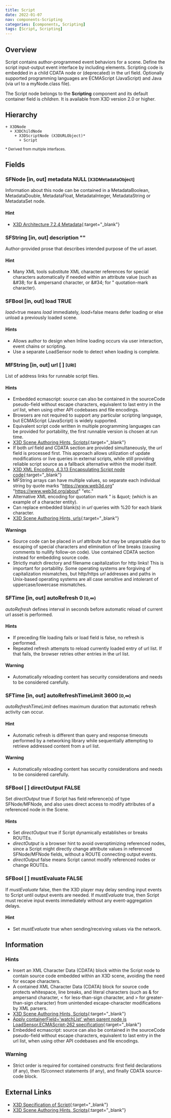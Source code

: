 ```yaml
---
title: Script
date: 2022-01-07
nav: components-Scripting
categories: [components, Scripting]
tags: [Script, Scripting]
---
```

<style>
.post h3 {
  word-spacing: 0.2em;
}
</style>

## Overview

Script contains author-programmed event behaviors for a scene. Define the script input-output event interface by including <field/> elements. Scripting code is embedded in a child CDATA node or (deprecated) in the url field. Optionally supported programming languages are ECMAScript (JavaScript) and Java (via url to a myNode.class file).

The Script node belongs to the **Scripting** component and its default container field is *children.* It is available from X3D version 2.0 or higher.

## Hierarchy

```
+ X3DNode
  + X3DChildNode
    + X3DScriptNode (X3DURLObject)*
      + Script
```

<small>\* Derived from multiple interfaces.</small>

## Fields

### SFNode [in, out] **metadata** NULL <small>[X3DMetadataObject]</small>

Information about this node can be contained in a MetadataBoolean, MetadataDouble, MetadataFloat, MetadataInteger, MetadataString or MetadataSet node.

#### Hint

- [X3D Architecture 7.2.4 Metadata](https://www.web3d.org/specifications/X3Dv4Draft/ISO-IEC19775-1v4-CD1/Part01/components/core.html#Metadata){:target="_blank"}

### SFString [in, out] **description** ""

Author-provided prose that describes intended purpose of the url asset.

#### Hint

- Many XML tools substitute XML character references for special characters automatically if needed within an attribute value (such as &amp;#38; for &amp; ampersand character, or &amp;#34; for " quotation-mark character).

### SFBool [in, out] **load** TRUE

*load*=true means *load* immediately, *load*=false means defer loading or else unload a previously loaded scene.

#### Hints

- Allows author to design when Inline loading occurs via user interaction, event chains or scripting.
- Use a separate LoadSensor node to detect when loading is complete.

### MFString [in, out] **url** [ ] <small>[URI]</small>

List of address links for runnable script files.

#### Hints

- Embedded ecmascript: source can also be contained in the sourceCode pseudo-field without escape characters, equivalent to last entry in the *url* list, when using other API codebases and file encodings.
- Browsers are not required to support any particular scripting language, but ECMAScript (JavaScript) is widely supported.
- Equivalent script code written in multiple programming languages can be provided for portability, the first runnable version is chosen at run time.
- [X3D Scene Authoring Hints, Scripts](https://www.web3d.org/x3d/content/examples/X3dSceneAuthoringHints.html#Scripts){:target="_blank"}
- If both *url* field and CDATA section are provided simultaneously, the *url* field is processed first. This approach allows utilization of update modifications or live queries in external scripts, while still providing reliable script source as a fallback alternative within the model itself.
- [X3D XML Encoding, 4.3.13 Encapsulating Script node code](https://www.web3d.org/documents/specifications/19776-1/V3.3/Part01/concepts.html#EncapsulatingScriptNodeCode){:target="_blank"}
- MFString arrays can have multiple values, so separate each individual string by quote marks "https://www.web3d.org" "https://www.web3d.org/about" "etc."
- Alternative XML encoding for quotation mark " is &amp;quot; (which is an example of a character entity).
- Can replace embedded blank(s) in *url* queries with %20 for each blank character.
- [X3D Scene Authoring Hints, urls](https://www.web3d.org/x3d/content/examples/X3dSceneAuthoringHints.html#urls){:target="_blank"}

#### Warnings

- Source code can be placed in *url* attribute but may be unparsable due to escaping of special characters and elimination of line breaks (causing comments to nullify follow-on code). Use contained CDATA section instead for embedding source code.
- Strictly match directory and filename capitalization for http links! This is important for portability. Some operating systems are forgiving of capitalization mismatches, but http/https *url* addresses and paths in Unix-based operating systems are all case sensitive and intolerant of uppercase/lowercase mismatches.

### SFTime [in, out] **autoRefresh** 0 <small>[0,∞)</small>

*autoRefresh* defines interval in seconds before automatic reload of current url asset is performed.

#### Hints

- If preceding file loading fails or load field is false, no refresh is performed.
- Repeated refresh attempts to reload currently loaded entry of url list. If that fails, the browser retries other entries in the url list.

#### Warning

- Automatically reloading content has security considerations and needs to be considered carefully.

### SFTime [in, out] **autoRefreshTimeLimit** 3600 <small>[0,∞)</small>

*autoRefreshTimeLimit* defines maximum duration that automatic refresh activity can occur.

#### Hint

- Automatic refresh is different than query and response timeouts performed by a networking library while sequentially attempting to retrieve addressed content from a url list.

#### Warning

- Automatically reloading content has security considerations and needs to be considered carefully.

### SFBool [ ] **directOutput** FALSE

Set *directOutput* true if Script has field reference(s) of type SFNode/MFNode, and also uses direct access to modify attributes of a referenced node in the Scene.

#### Hints

- Set *directOutput* true if Script dynamically establishes or breaks ROUTEs.
- *directOutput* is a browser hint to avoid overoptimizing referenced nodes, since a Script might directly change attribute values in referenced SFNode/MFNode fields, without a ROUTE connecting output events.
- *directOutput* false means Script cannot modify referenced nodes or change ROUTEs.

### SFBool [ ] **mustEvaluate** FALSE

If *mustEvaluate* false, then the X3D player may delay sending input events to Script until output events are needed. If *mustEvaluate* true, then Script must receive input events immediately without any event-aggregation delays.

#### Hint

- Set *mustEvaluate* true when sending/receiving values via the network.

## Information

### Hints

- Insert an XML Character Data (CDATA) block within the Script node to contain source code embedded within an X3D scene, avoiding the need for escape characters.
- A contained XML Character Data (CDATA) block for source code protects whitespace, line breaks, and literal characters (such as & for ampersand character, < for less-than-sign character, and > for greater-than-sign character) from unintended escape-character modifications by XML parsers.
- [X3D Scene Authoring Hints, Scripts](https://www.web3d.org/x3d/content/examples/X3dSceneAuthoringHints.html#Scripts){:target="_blank"}
- [Apply containerField='watchList' when parent node is LoadSensor.ECMAScript-262 specification](http://www.ecma-international.org/publications/standards/Ecma-262.htm){:target="_blank"}
- Embedded ecmascript: source can also be contained in the sourceCode pseudo-field without escape characters, equivalent to last entry in the url list, when using other API codebases and file encodings.

### Warning

- Strict order is required for contained constructs: first field declarations (if any), then IS/connect statements (if any), and finally CDATA source-code block.

## External Links

- [X3D Specification of Script](https://www.web3d.org/documents/specifications/19775-1/V4.0/Part01/components/scripting.html#Script){:target="_blank"}
- [X3D Scene Authoring Hints, Scripts](https://www.web3d.org/x3d/content/examples/X3dSceneAuthoringHints.html#Scripts){:target="_blank"}
